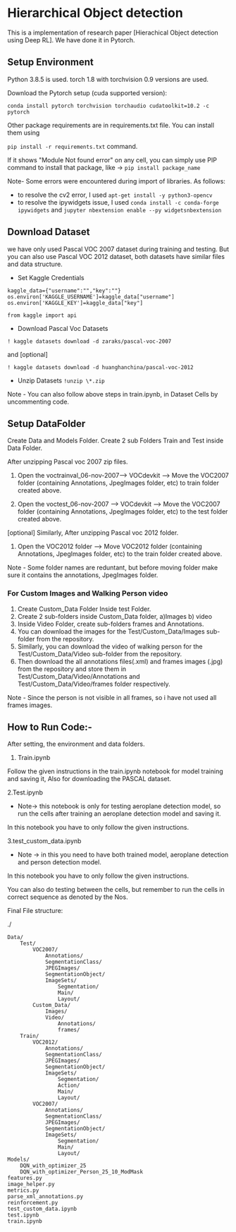 # Hierarchical Object detection

 This is a implementation of research paper [Hierachical Object detection using Deep RL]. We have done it in Pytorch.  

## Setup Environment

Python 3.8.5 is used.
torch 1.8 with torchvision 0.9 versions are used.

Download the Pytorch setup (cuda supported version):

``conda install pytorch torchvision torchaudio cudatoolkit=10.2 -c pytorch``

Other package requirements are in requirements.txt file.
You can install them using

``pip install -r requirements.txt`` command.

If it shows "Module Not found error" on any cell, you can simply use PIP command to install that package, like -> ``pip install package_name``

Note-
Some errors were encountered during import of libraries. As follows:

- to resolve the cv2 error, I used ``apt-get install -y python3-opencv``
- to resolve the ipywidgets issue, I used ``conda install -c conda-forge ipywidgets`` and ``jupyter nbextension enable --py widgetsnbextension``

## Download Dataset

we have only used Pascal VOC 2007 dataset during training and testing. But you can also use Pascal VOC 2012 dataset, both datasets have similar files and data structure.

- Set Kaggle Credentials

``kaggle_data={"username":"","key":""}
os.environ['KAGGLE_USERNAME']=kaggle_data["username"]
os.environ['KAGGLE_KEY']=kaggle_data["key"]``

``from kaggle import api``

- Download Pascal Voc Datasets

``! kaggle datasets download -d zaraks/pascal-voc-2007``

  and [optional]

``! kaggle datasets download -d huanghanchina/pascal-voc-2012``

- Unzip Datasets
``!unzip \*.zip``

Note - You can also follow above steps in train.ipynb, in Dataset Cells by uncommenting code.

## Setup DataFolder

Create Data and Models Folder. 
Create 2 sub Folders Train and Test inside Data Folder.

After unzipping Pascal voc 2007 zip files.

1. Open the voctrainval_06-nov-2007--> VOCdevkit --> Move the VOC2007 folder (containing Annotations, JpegImages folder, etc) to train folder created above.

2. Open the voctest_06-nov-2007 --> VOCdevkit --> Move the VOC2007 folder (containing Annotations, JpegImages folder, etc) to the test folder created above.

[optional]
Similarly, After unzipping Pascal voc 2012 folder.

1. Open the VOC2012 folder --> Move VOC2012 folder (containing Annotations, JpegImages folder, etc) to the train folder created above.

Note - Some folder names are reduntant, but before moving folder make sure it contains the annotations, JpegImages folder.

### For Custom Images and Walking Person video

1. Create Custom_Data Folder Inside test Folder.
2. Create 2 sub-folders inside Custom_Data folder, a)Images b) video
3. Inside Video Folder, create sub-folders frames and Annotations.
4. You can download the images for the Test/Custom_Data/Images sub-folder
from the repository.
5. Similarly, you can download the video of walking person for the Test/Custom_Data/Video sub-folder from the repository.
6. Then download the all annotations files(.xml) and frames images (.jpg) from the repository and store them in Test/Custom_Data/Video/Annotations and Test/Custom_Data/Video/frames folder respectively.

Note - Since the person is not visible in all frames, so i have not used all frames images.

## How to Run Code:-

After setting, the environment and data folders.

1. Train.ipynb

Follow the given instructions in the train.ipynb notebook for model training and saving it, Also for downloading the PASCAL dataset. 

2.Test.ipynb

- Note-> this notebook is only for testing aeroplane detection model, so run the cells after training an aeroplane detection model and saving it.

In this notebook you have to only follow the given instructions.

3.test_custom_data.ipynb

- Note -> in this you need to have both trained model, aeroplane detection and person detection model.

In this notebook you have to only follow the given instructions.

You can also do testing between the cells, but remember to run the cells in correct sequence as denoted by the Nos.


Final File structure:

./

    Data/
        Test/
            VOC2007/
                Annotations/
                SegmentationClass/
                JPEGImages/
                SegmentationObject/
                ImageSets/
                    Segmentation/
                    Main/
                    Layout/
            Custom_Data/
                Images/
                Video/
                    Annotations/
                    frames/
        Train/
            VOC2012/
                Annotations/
                SegmentationClass/
                JPEGImages/
                SegmentationObject/
                ImageSets/
                    Segmentation/
                    Action/
                    Main/
                    Layout/
            VOC2007/
                Annotations/
                SegmentationClass/
                JPEGImages/
                SegmentationObject/
                ImageSets/
                    Segmentation/
                    Main/
                    Layout/
    Models/
        DQN_with_optimizer_25
        DQN_with_optimizer_Person_25_10_ModMask
    features.py
    image_helper.py
    metrics.py
    parse_xml_annotations.py
    reinforcement.py
    test_custom_data.ipynb
    test.ipynb
    train.ipynb